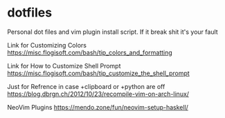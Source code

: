 # dotfiles

Personal dot files and vim plugin install script.
If it break shit it's your fault

 Link for Customizing Colors
 https://misc.flogisoft.com/bash/tip_colors_and_formatting
 
 Link for How to Customize Shell Prompt
 https://misc.flogisoft.com/bash/tip_customize_the_shell_prompt
 
 Just for Refrence in case +clipboard or +python are off
 https://blog.dbrgn.ch/2012/10/23/recompile-vim-on-arch-linux/
 
 NeoVim Plugins
 https://mendo.zone/fun/neovim-setup-haskell/
